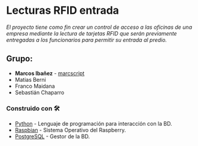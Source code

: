 # Lecturas RFID entrada
_El proyecto tiene como fin crear un control de acceso a las oficinas de una empresa mediante la lectura de tarjetas RFID que serán previamente entregadas a los funcionarios para permitir su entrada al predio._

<h2>Grupo: </h2>

- **Marcos Ibañez** - [marcscript](https://github.com/villanuevand) 
- Matias Berni
- Franco Maidana
- Sebastián Chaparro

### Construido con 🛠️
* [Python](https://www.python.org/downloads/windows/) - Lenguaje de programación para interacción con la BD.
* [Raspbian](https://www.raspberrypi.org/software/operating-systems/) - Sistema Operativo del Raspberry.
* [PostgreSQL](https://www.postgresql.org/) - Gestor de la BD.

